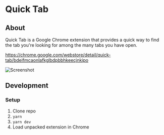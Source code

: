 # Quick Tab

## About
Quick Tab is a Google Chrome extension that provides a quick way to find the tab you're looking for among the many tabs you have open.

https://chrome.google.com/webstore/detail/quick-tab/bdeifmcaonlafkglbdpbbhkeecjnkipo

![Screenshot](https://lh3.googleusercontent.com/zsYqNXS_ck4QUrQ5g-Jzsvl8N_NRHT-n7ej3ozKIBcJHMxGgNjNrJEHjY_GShNMfoHlCtGoJWQ=s640-h400-e365-rw "Screenshot")

## Development

### Setup

1. Clone repo
2. `yarn`
3. `yarn dev`
4. Load unpacked extension in Chrome

